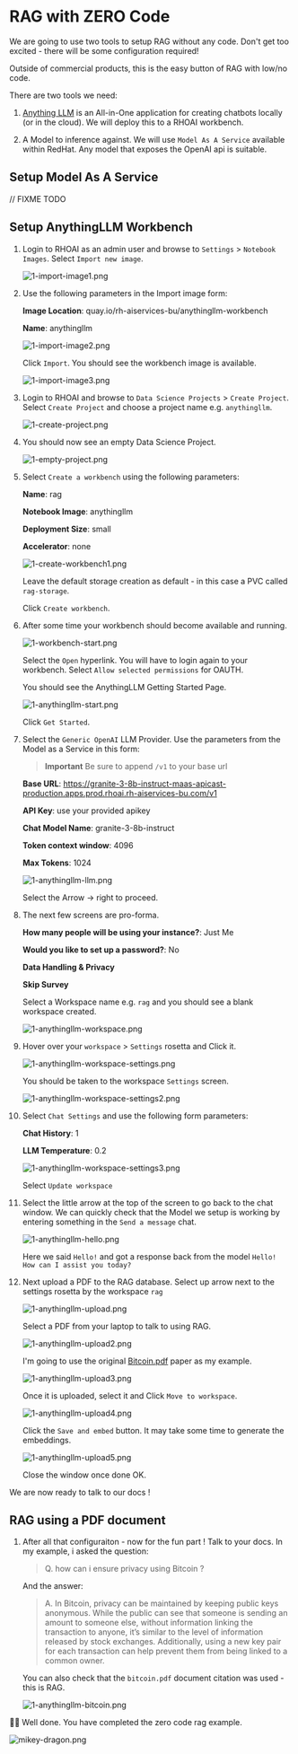 # RAG with ZERO Code

We are going to use two tools to setup RAG without any code. Don't get too excited - there will be some configuration required!

Outside of commercial products, this is the easy button of RAG with low/no code.

There are two tools we need:

1. [Anything LLM](https://anythingllm.com/) is an All-in-One application for creating chatbots locally (or in the cloud). We will deploy this to a RHOAI workbench.

2. A Model to inference against. We will use `Model As A Service` available within RedHat. Any model that exposes the OpenAI api is suitable.

## Setup Model As A Service

// FIXME TODO

## Setup AnythingLLM Workbench

1. Login to RHOAI as an admin user and browse to `Settings` > `Notebook Images`. Select `Import new image`.

    ![1-import-image1.png](images/1-import-image1.png)

1. Use the following parameters in the Import image form:

    **Image Location**: quay.io/rh-aiservices-bu/anythingllm-workbench

    **Name**: anythingllm

    ![1-import-image2.png](images/1-import-image2.png)

    Click `Import`. You should see the workbench image is available.

    ![1-import-image3.png](images/1-import-image3.png)

1. Login to RHOAI and browse to `Data Science Projects` > `Create Project`. Select `Create Project` and choose a project name e.g. `anythingllm`.

    ![1-create-project.png](images/1-create-project.png)

1. You should now see an empty Data Science Project.

    ![1-empty-project.png](images/1-empty-project.png)

1. Select `Create a workbench` using the following parameters:

    **Name**: rag

    **Notebook Image**: anythingllm

    **Deployment Size**: small

    **Accelerator**: none

    ![1-create-workbench1.png](images/1-create-workbench1.png)

    Leave the default storage creation as default - in this case a PVC called `rag-storage`.

    Click `Create workbench`.

1. After some time your workbench should become available and running.

    ![1-workbench-start.png](images/1-workbench-start.png)

    Select the `Open` hyperlink. You will have to login again to your workbench. Select `Allow selected permissions` for OAUTH.

    You should see the AnythingLLM Getting Started Page.

    ![1-anythingllm-start.png](images/1-anythingllm-start.png)

    Click `Get Started`.

1. Select the `Generic OpenAI` LLM Provider. Use the parameters from the Model as a Service in this form:

    > **Important** Be sure to append `/v1` to your base url

    **Base URL**: https://granite-3-8b-instruct-maas-apicast-production.apps.prod.rhoai.rh-aiservices-bu.com/v1

    **API Key**: use your provided apikey

    **Chat Model Name**: granite-3-8b-instruct

    **Token context window**: 4096

    **Max Tokens**: 1024

    ![1-anythingllm-llm.png](images/1-anythingllm-llm.png)

    Select the Arrow -> right to proceed.

1. The next few screens are pro-forma.

    **How many people will be using your instance?**: Just Me

    **Would you like to set up a password?**: No

    **Data Handling & Privacy**

    **Skip Survey**

    Select a Workspace name e.g. `rag` and you should see a blank workspace created.

    ![1-anythingllm-workspace.png](images/1-anythingllm-workspace.png)

1. Hover over your `workspace` > `Settings` rosetta and Click it.

    ![1-anythingllm-workspace-settings.png](images/1-anythingllm-workspace-settings.png)

    You should be taken to the workspace `Settings` screen.

    ![1-anythingllm-workspace-settings2.png](images/1-anythingllm-workspace-settings2.png)

1. Select `Chat Settings` and use the following form parameters:

    **Chat History**: 1

    **LLM Temperature**: 0.2

    ![1-anythingllm-workspace-settings3.png](images/1-anythingllm-workspace-settings3.png)

    Select `Update workspace`

1. Select the little arrow at the top of the screen to go back to the chat window. We can quickly check that the Model we setup is working by entering something in the `Send a message` chat.

    ![1-anythingllm-hello.png](images/1-anythingllm-hello.png)

    Here we said `Hello!` and got a response back from the model `Hello! How can I assist you today?`

1. Next upload a PDF to the RAG database. Select up arrow next to the settings rosetta by the workspace `rag`

    ![1-anythingllm-upload.png](images/1-anythingllm-upload.png)

    Select a PDF from your laptop to talk to using RAG.

    ![1-anythingllm-upload2.png](images/1-anythingllm-upload2.png)

    I'm going to use the original [Bitcoin.pdf](https://bitcoin.org/bitcoin.pdf) paper as my example.

    ![1-anythingllm-upload3.png](images/1-anythingllm-upload3.png)

    Once it is uploaded, select it and Click `Move to workspace`.

    ![1-anythingllm-upload4.png](images/1-anythingllm-upload4.png)

    Click the `Save and embed` button. It may take some time to generate the embeddings.

    ![1-anythingllm-upload5.png](images/1-anythingllm-upload5.png)

    Close the window once done OK.

We are now ready to talk to our docs !

## RAG using a PDF document

1. After all that configuraiton - now for the fun part ! Talk to your docs. In my example, i asked the question:

    > Q. how can i ensure privacy using Bitcoin ?

    And the answer:

    > A. In Bitcoin, privacy can be maintained by keeping public keys anonymous. While the public can see that someone is sending an amount to someone else, without information linking the transaction to anyone, it’s similar to the level of information released by stock exchanges. Additionally, using a new key pair for each transaction can help prevent them from being linked to a common owner.

    You can also check that the `bitcoin.pdf` document citation was used - this is RAG.

    ![1-anythingllm-bitcoin.png](images/1-anythingllm-bitcoin.png)

🥳🥳 Well done. You have completed the zero code rag example.

![mikey-dragon.png](images/mikey-dragon.png)
